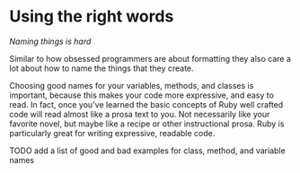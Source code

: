 # Using the right words

*Naming things is hard*

Similar to how obsessed programmers are about formatting they also care a lot
about how to name the things that they create.

Choosing good names for your variables, methods, and classes is important,
because this makes your code more expressive, and easy to read. In fact, once
you've learned the basic concepts of Ruby well crafted code will read almost
like a prosa text to you.  Not necessarily like your favorite novel, but maybe
like a recipe or other instructional prosa. Ruby is particularly great for
writing expressive, readable code.

TODO add a list of good and bad examples for class, method, and variable names
